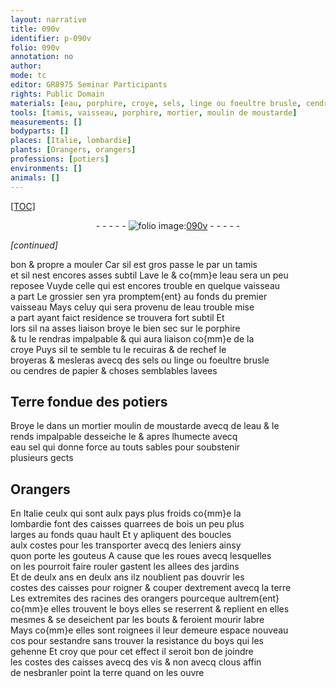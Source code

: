 ```yaml
---
layout: narrative
title: 090v
identifier: p-090v
folio: 090v
annotation: no
author:
mode: tc
editor: GR8975 Seminar Participants
rights: Public Domain
materials: [eau, porphire, croye, sels, linge ou foeultre brusle, cendres de papier, Terre fondue des potiers, moustarde, eau sel, bois, terre, boys]
tools: [tamis, vaisseau, porphire, mortier, moulin de moustarde]
measurements: []
bodyparts: []
places: [Italie, lombardie]
plants: [Orangers, orangers]
professions: [potiers]
environments: []
animals: []
---
```


<p><a href="{{ site.baseurl }}/diplomatic/">[TOC]</a></p><div class="folio" align="center">- - - - - <a href="http://gallica.bnf.fr/ark:/12148/btv1b10500001g/f186.image" target="_blank"><img src="https://cu-mkp.github.io/2017-workshop-edition/assets/photo-icon.png" alt="folio image: " style="display:inline-block; margin-bottom:-3px;"/>090v</a> - - - - - </div>  
 
*[continued]*
  
bon & propre a mouler Car sil est gros passe le par un <span class="tl">tamis</span><br/> et sil nest encores asses subtil Lave le & co{mm}e l<span class="m">eau</span> sera un peu<br/> reposee Vuyde celle qui est encores trouble en quelque <span class="tl">vaisseau</span><br/> a part Le grossier sen yra promptem{ent} au fonds du premier<br/> <span class="tl">vaisseau</span> Mays celuy qui sera provenu de l<span class="m">eau</span> trouble mise<br/> a part ayant faict residence se trouvera fort subtil Et<br/> lors sil na asses liaison broye le bien sec sur le <span class="tl"><span class="m">porphire</span></span><br/> & tu le rendras impalpable & qui aura liaison co{mm}e de la<br/> <span class="m">croye</span> Puys sil te semble tu le recuiras & de rechef le<br/> broyeras & mesleras avecq des <span class="m">sels</span> ou <span class="m">linge <span class="add">ou</span> foeultre brusle</span> <br/> ou <span class="m">cendres de papier</span> & choses semblables lavees
 
 
  

## <span class="m">Terre fondue des <span class="pro">potiers</span></span>

 
Broye le dans un <span class="del"><span class="tl">mortier</span></span> <span class="add"><span class="tl">moulin de <span class="m">moustarde</span></span></span> avecq de l<span class="m">eau</span> & le<br/> rends impalpable desseiche le & apres lhumecte avecq<br/> <span class="m">eau sel</span> qui donne force a<span class="del">u</span> touts sables pour soubstenir<br/> plusieurs gects
 
 
  

## <span class="pa">Orangers</span>

 
En <span class="pl">Italie</span> ceulx qui sont aulx pays plus froids co{mm}e la<br/> <span class="pl">lombardie</span> font des caisses quarrees de <span class="m">bois</span> un peu plus<br/> larges au fonds quau hault Et y apliquent des boucles<br/> aulx costes pour les transporter avecq des leniers ainsy<br/> quon porte les gouteus A cause que les roues avecq lesquelles<br/> on les pourroit faire rouler gastent les allees des jardins<br/> Et de deulx ans en deulx ans ilz noublient pas douvrir les<br/> costes des caisses pour roigner & couper dextrement avecq la <span class="m">terre</span><br/> Les extremites des racines des <span class="pa">orangers</span> pourceque aultrem{ent}<br/> co{mm}e elles trouvent le <span class="m">boys</span> elles se reserrent & replient en elles<br/> mesmes & se deseichent par les bouts & feroient mourir labre<br/> Mays co{mm}e elles sont roignees il leur demeure espace nouveau<br/> <span class="del">cos</span> pour sestandre sans trouver la resistance du <span class="m">boys</span> qui les<br/> gehenne Et croy que pour cet effect il seroit bon de joindre<br/> les costes des caisses avecq des vis & non avecq clous affin<br/> de nesbranler point la <span class="m">terre</span> quand on les ouvre
 
